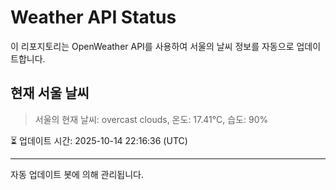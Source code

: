 
# Weather API Status

이 리포지토리는 OpenWeather API를 사용하여 서울의 날씨 정보를 자동으로 업데이트합니다.

## 현재 서울 날씨
> 서울의 현재 날씨: overcast clouds, 온도: 17.41°C, 습도: 90%

⏳ 업데이트 시간: 2025-10-14 22:16:36 (UTC)

---
자동 업데이트 봇에 의해 관리됩니다.
